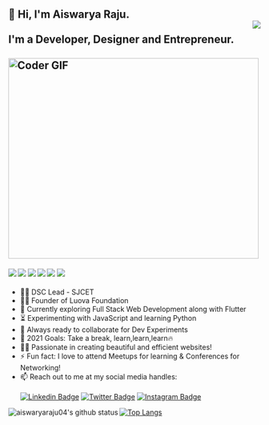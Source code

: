 <h2 align="left">
 <abc>
  <br>👋 Hi, I'm Aiswarya Raju.<br>
   <a href="https://github.com/antonkomarev/github-profile-views-counter"><img align="right" src="https://komarev.com/ghpvc/?username=aiswaryaraju04&color=blue&style=plastic&label=Profile+visits">
</a>
  <br> I'm a Developer, Designer and Entrepreneur. <br>
  <br>
   <img src="https://media.giphy.com/media/SWoSkN6DxTszqIKEqv/giphy.gif" alt="Coder GIF" width="500" height="400">
 </abc>
</h2> 

   ####      ![](https://img.shields.io/badge/Web%20Design-%3C%2F%3E-blueviolet) ![](https://img.shields.io/badge/JavaScript-%7C-yellow) ![](https://img.shields.io/badge/C-%7C-0%2C%2022%2C%20100) ![](https://img.shields.io/badge/Python-%7C-yellowgreen) ![](https://img.shields.io/badge/Java-%7C-orange) ![](https://img.shields.io/badge/ReactJs-%7C-blue)

- :woman_technologist: DSC Lead - SJCET
- :woman_technologist: Founder of Luova Foundation
- :telescope: Currently exploring Full Stack Web Development along with Flutter
- :hourglass_flowing_sand: Experimenting with JavaScript and learning Python
- :microscope: Always ready to collaborate for Dev Experiments
- :dart: 2021 Goals: Take a break, learn,learn,learn:fire: 
- :woman_artist: Passionate in creating beautiful and efficient websites!
- :zap: Fun fact: I love to attend Meetups for learning & Conferences for Networking!
- :mailbox: Reach out to me at my social media handles: <br><br>
            [![Linkedin Badge](https://img.shields.io/badge/-aiswaryaraju-blue?style=flat-square&logo=Linkedin&logoColor=white&link=https://www.linkedin.com/in/aiswarya-raju/)](https://www.linkedin.com/in/aiswarya-raju/) [![Twitter Badge](https://img.shields.io/badge/-@aiswarya__raju-1ca0f1?style=flat-square&labelColor=1ca0f1&logo=twitter&logoColor=white&link=https://twitter.com/AiswaryaRaju22)](https://twitter.com/AiswaryaRaju22) [![Instagram Badge](https://img.shields.io/badge/-@aiswarya__raju-D7008A?style=flat-square&labelColor=D7008A&logo=Instagram&logoColor=white&link=https://www.instagram.com/aeshw.a.r.y.a__raju/)](https://www.instagram.com/aeshw.a.r.y.a__raju/)
            
<img align="left" alt="aiswaryaraju04's github status" src="https://github-readme-stats.vercel.app/api?username=aiswaryaraju04&count_private=true&show_icons=true"/>

[![Top Langs](https://github-readme-stats.vercel.app/api/top-langs/?username=aiswaryaraju04)](https://github.com/anuraghazra/github-readme-stats)
